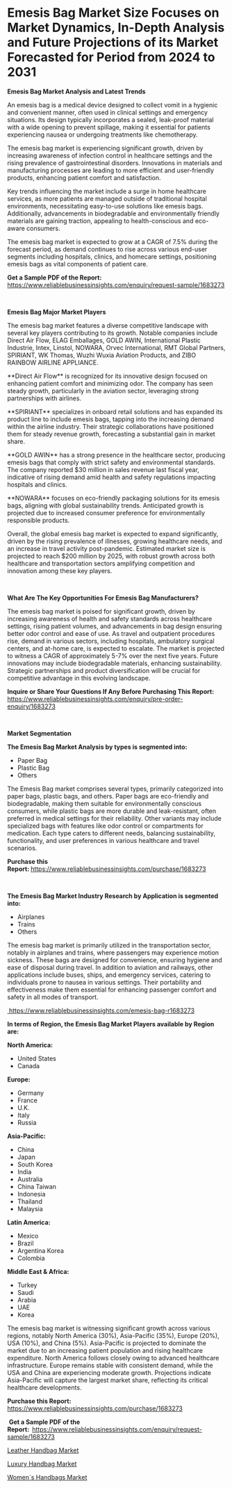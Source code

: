 <p><h1>Emesis Bag Market Size Focuses on Market Dynamics, In-Depth Analysis and Future Projections of its Market Forecasted for Period from 2024 to 2031</h1></p><p><strong>Emesis Bag Market Analysis and Latest Trends</strong></p>
<p><p>An emesis bag is a medical device designed to collect vomit in a hygienic and convenient manner, often used in clinical settings and emergency situations. Its design typically incorporates a sealed, leak-proof material with a wide opening to prevent spillage, making it essential for patients experiencing nausea or undergoing treatments like chemotherapy. </p><p>The emesis bag market is experiencing significant growth, driven by increasing awareness of infection control in healthcare settings and the rising prevalence of gastrointestinal disorders. Innovations in materials and manufacturing processes are leading to more efficient and user-friendly products, enhancing patient comfort and satisfaction. </p><p>Key trends influencing the market include a surge in home healthcare services, as more patients are managed outside of traditional hospital environments, necessitating easy-to-use solutions like emesis bags. Additionally, advancements in biodegradable and environmentally friendly materials are gaining traction, appealing to health-conscious and eco-aware consumers. </p><p>The emesis bag market is expected to grow at a CAGR of 7.5% during the forecast period, as demand continues to rise across various end-user segments including hospitals, clinics, and homecare settings, positioning emesis bags as vital components of patient care.</p></p>
<p><strong>Get a Sample PDF of the Report:&nbsp;</strong> <a href="https://www.reliablebusinessinsights.com/enquiry/request-sample/1683273?utm_campaign=62&utm_medium=2&utm_source=Github&utm_content=ia&utm_term=30122024&utm_id=emesis-bag">https://www.reliablebusinessinsights.com/enquiry/request-sample/1683273</a></p>
<p>&nbsp;</p>
<p><strong>Emesis Bag Major Market Players</strong></p>
<p><p>The emesis bag market features a diverse competitive landscape with several key players contributing to its growth. Notable companies include Direct Air Flow, ELAG Emballages, GOLD AWIN, International Plastic Industrie, Intex, Linstol, NOWARA, Orvec International, RMT Global Partners, SPIRIANT, WK Thomas, Wuzhi Wuxia Aviation Products, and ZIBO RAINBOW AIRLINE APPLIANCE.</p><p>**Direct Air Flow** is recognized for its innovative design focused on enhancing patient comfort and minimizing odor. The company has seen steady growth, particularly in the aviation sector, leveraging strong partnerships with airlines. </p><p>**SPIRIANT** specializes in onboard retail solutions and has expanded its product line to include emesis bags, tapping into the increasing demand within the airline industry. Their strategic collaborations have positioned them for steady revenue growth, forecasting a substantial gain in market share.</p><p>**GOLD AWIN** has a strong presence in the healthcare sector, producing emesis bags that comply with strict safety and environmental standards. The company reported $30 million in sales revenue last fiscal year, indicative of rising demand amid health and safety regulations impacting hospitals and clinics.</p><p>**NOWARA** focuses on eco-friendly packaging solutions for its emesis bags, aligning with global sustainability trends. Anticipated growth is projected due to increased consumer preference for environmentally responsible products.</p><p>Overall, the global emesis bag market is expected to expand significantly, driven by the rising prevalence of illnesses, growing healthcare needs, and an increase in travel activity post-pandemic. Estimated market size is projected to reach $200 million by 2025, with robust growth across both healthcare and transportation sectors amplifying competition and innovation among these key players.</p></p>
<p>&nbsp;</p>
<p><strong>What Are The Key Opportunities For Emesis Bag Manufacturers?</strong></p>
<p><p>The emesis bag market is poised for significant growth, driven by increasing awareness of health and safety standards across healthcare settings, rising patient volumes, and advancements in bag design ensuring better odor control and ease of use.  As travel and outpatient procedures rise, demand in various sectors, including hospitals, ambulatory surgical centers, and at-home care, is expected to escalate. The market is projected to witness a CAGR of approximately 5-7% over the next five years. Future innovations may include biodegradable materials, enhancing sustainability. Strategic partnerships and product diversification will be crucial for competitive advantage in this evolving landscape.</p></p>
<p><strong>Inquire or Share Your Questions If Any Before Purchasing This Report:</strong> <a href="https://www.reliablebusinessinsights.com/enquiry/pre-order-enquiry/1683273?utm_campaign=62&utm_medium=2&utm_source=Github&utm_content=ia&utm_term=30122024&utm_id=emesis-bag">https://www.reliablebusinessinsights.com/enquiry/pre-order-enquiry/1683273</a></p>
<p>&nbsp;</p>
<p><strong>Market Segmentation</strong></p>
<p><strong>The Emesis Bag Market Analysis by types is segmented into:</strong></p>
<p><ul><li>Paper Bag</li><li>Plastic Bag</li><li>Others</li></ul></p>
<p><p>The Emesis Bag market comprises several types, primarily categorized into paper bags, plastic bags, and others. Paper bags are eco-friendly and biodegradable, making them suitable for environmentally conscious consumers, while plastic bags are more durable and leak-resistant, often preferred in medical settings for their reliability. Other variants may include specialized bags with features like odor control or compartments for medication. Each type caters to different needs, balancing sustainability, functionality, and user preferences in various healthcare and travel scenarios.</p></p>
<p><strong>Purchase this Report:&nbsp;</strong><a href="https://www.reliablebusinessinsights.com/purchase/1683273?utm_campaign=62&utm_medium=2&utm_source=Github&utm_content=ia&utm_term=30122024&utm_id=emesis-bag">https://www.reliablebusinessinsights.com/purchase/1683273</a></p>
<p>&nbsp;</p>
<p><strong>The Emesis Bag Market Industry Research by Application is segmented into:</strong></p>
<p><ul><li>Airplanes</li><li>Trains</li><li>Others</li></ul></p>
<p><p>The emesis bag market is primarily utilized in the transportation sector, notably in airplanes and trains, where passengers may experience motion sickness. These bags are designed for convenience, ensuring hygiene and ease of disposal during travel. In addition to aviation and railways, other applications include buses, ships, and emergency services, catering to individuals prone to nausea in various settings. Their portability and effectiveness make them essential for enhancing passenger comfort and safety in all modes of transport.</p></p>
<p><a href="https://www.reliablebusinessinsights.com/emesis-bag-r1683273?utm_campaign=62&utm_medium=2&utm_source=Github&utm_content=ia&utm_term=30122024&utm_id=emesis-bag">&nbsp;https://www.reliablebusinessinsights.com/emesis-bag-r1683273</a></p>
<p><strong>In terms of Region, the Emesis Bag Market Players available by Region are:</strong></p>
<p>
    <p> <strong> North America: </strong>
        <ul>
            <li>United States</li>
            <li>Canada</li>
        </ul>
        </p> 
    <p> <strong> Europe: </strong>
        <ul>
            <li>Germany</li>
            <li>France</li>
            <li>U.K.</li>
            <li>Italy</li>
            <li>Russia</li>
        </ul>
        </p> 
    <p> <strong> Asia-Pacific: </strong>
        <ul>
            <li>China</li>
            <li>Japan</li>
            <li>South Korea</li>
            <li>India</li>
            <li>Australia</li>
            <li>China Taiwan</li>
            <li>Indonesia</li>
            <li>Thailand</li>
            <li>Malaysia</li>
        </ul>
        </p> 
    <p> <strong> Latin America: </strong>
        <ul>
            <li>Mexico</li>
            <li>Brazil</li>
            <li>Argentina Korea</li>
            <li>Colombia</li>
        </ul>
        </p> 
    <p> <strong> Middle East & Africa: </strong>
        <ul>
            <li>Turkey</li>
            <li>Saudi</li>
            <li>Arabia</li>
            <li>UAE</li>
            <li>Korea</li>
        </ul>
    </p>
    </p>
<p><p>The emesis bag market is witnessing significant growth across various regions, notably North America (30%), Asia-Pacific (35%), Europe (20%), USA (10%), and China (5%). Asia-Pacific is projected to dominate the market due to an increasing patient population and rising healthcare expenditure. North America follows closely owing to advanced healthcare infrastructure. Europe remains stable with consistent demand, while the USA and China are experiencing moderate growth. Projections indicate Asia-Pacific will capture the largest market share, reflecting its critical healthcare developments.</p></p>
<p><strong>Purchase this Report: </strong><a href="https://www.reliablebusinessinsights.com/purchase/1683273?utm_campaign=62&utm_medium=2&utm_source=Github&utm_content=ia&utm_term=30122024&utm_id=emesis-bag">https://www.reliablebusinessinsights.com/purchase/1683273</a></p>
<p>&nbsp;<strong>Get a Sample PDF of the Report:&nbsp;&nbsp;</strong><a href="https://www.reliablebusinessinsights.com/enquiry/request-sample/1683273?utm_campaign=62&utm_medium=2&utm_source=Github&utm_content=ia&utm_term=30122024&utm_id=emesis-bag">https://www.reliablebusinessinsights.com/enquiry/request-sample/1683273</a></p>
<p><strong></strong></p>
<p><p><a href="https://github.com/danikabiele541/Market-Research-Report-List-1/blob/main/leather-handbag-market.md?utm_campaign=62&utm_medium=2&utm_source=Github&utm_content=ia&utm_term=30122024&utm_id=emesis-bag">Leather Handbag Market</a></p><p><a href="https://github.com/jamastodola515/Market-Research-Report-List-1/blob/main/luxury-handbag-market.md?utm_campaign=62&utm_medium=2&utm_source=Github&utm_content=ia&utm_term=30122024&utm_id=emesis-bag">Luxury Handbag Market</a></p><p><a href="https://github.com/organophelia8282/Market-Research-Report-List-1/blob/main/womens-handbags-market.md?utm_campaign=62&utm_medium=2&utm_source=Github&utm_content=ia&utm_term=30122024&utm_id=emesis-bag">Women`s Handbags Market</a></p></p>